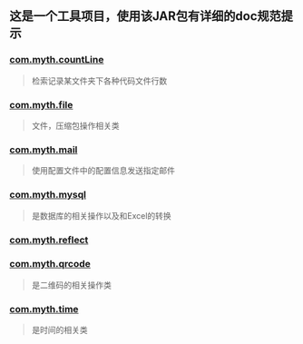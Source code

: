## 这是一个工具项目，使用该JAR包有详细的doc规范提示

### [com.myth.countLine](https://github.com/Kuangcp/JavaToolKit/tree/master/src/main/java/com/myth/countLine)
> 检索记录某文件夹下各种代码文件行数

### [com.myth.file](https://github.com/Kuangcp/JavaToolKit/tree/master/src/main/java/com/myth/file)
> 文件，压缩包操作相关类

### [com.myth.mail](https://github.com/Kuangcp/JavaToolKit/tree/master/src/main/java/com/myth/mail)
> 使用配置文件中的配置信息发送指定邮件

### [com.myth.mysql ](https://github.com/Kuangcp/JavaToolKit/tree/master/src/main/java/com/myth/mysql)
> 是数据库的相关操作以及和Excel的转换

### [com.myth.reflect](https://github.com/Kuangcp/JavaToolKit/tree/master/src/main/java/com/myth/reflect)

### [com.myth.qrcode](https://github.com/Kuangcp/JavaToolKit/tree/master/src/main/java/com/myth/qrcode)
> 是二维码的相关操作类

### [com.myth.time](https://github.com/Kuangcp/JavaToolKit/tree/master/src/main/java/com/myth/time)
> 是时间的相关类


